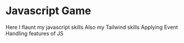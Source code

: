 # Javascript Game
Here I flaunt my javascript skills
Also my Tailwind skills
Applying Event Handling features of JS